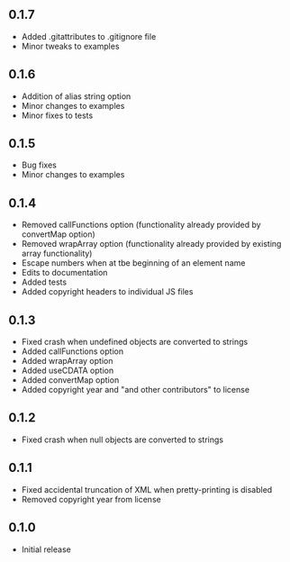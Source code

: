 ## 0.1.7 ##

* Added .gitattributes to .gitignore file
* Minor tweaks to examples

## 0.1.6 ##

* Addition of alias string option
* Minor changes to examples
* Minor fixes to tests

## 0.1.5 ##

* Bug fixes
* Minor changes to examples

## 0.1.4 ##

* Removed callFunctions option (functionality already provided by convertMap option)
* Removed wrapArray option (functionality already provided by existing array functionality)
* Escape numbers when at tbe beginning of an element name
* Edits to documentation
* Added tests
* Added copyright headers to individual JS files

## 0.1.3 ##

* Fixed crash when undefined objects are converted to strings
* Added callFunctions option
* Added wrapArray option
* Added useCDATA option
* Added convertMap option
* Added copyright year and "and other contributors" to license

## 0.1.2 ##

* Fixed crash when null objects are converted to strings

## 0.1.1 ##

* Fixed accidental truncation of XML when pretty-printing is disabled
* Removed copyright year from license

## 0.1.0 ##

* Initial release
